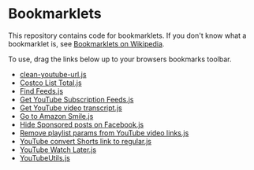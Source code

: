 # Bookmarklets

This repository contains code for bookmarklets. If you don't know what a bookmarklet is, see [Bookmarklets on Wikipedia].

To use, drag the links below up to your browsers bookmarks toolbar.

[Bookmarklets on Wikipedia]:https://en.wikipedia.org/wiki/Bookmarklet

* <a href="javascript:(()=>{location.origin.search(/youtube\.com/)||console.warn(&quot;This bookmarklet is only designed for YouTube.&quot;);const e=new URL(location.href),o=/^v$/i,r=Array.from(e.searchParams.keys()).filter((e=>!o.test(e)));console.log(r),r.forEach((o=>e.searchParams.delete(o))),history.pushState(e.searchParams,document.title,e)})();">clean-youtube-url.js</a>
* <a href="javascript:!function(){const e=document.querySelectorAll(&quot;li.item-position&quot;);let o=0;for(const t of e){console.group(`sequence ${t.attributes.sequence.value}`);const e=t.querySelector(&quot;[id^='quantity_']&quot;),l=parseInt(e.value),n=t.querySelector(&quot;[automation-id^='itemPrice_']&quot;),c=parseFloat(n.textContent.replace(&quot;{{bookmarklets}}quot;,&quot;&quot;)),s=c*l;console.log(&quot;quantity&quot;,l),console.log(&quot;price&quot;,c),console.log(&quot;sub total&quot;,c*l),o+=s,console.groupEnd()}console.log(&quot;total&quot;,o)}();">Costco List Total.js</a>
* <a href="javascript:(()=>{function e(e){const n=document.createElement(&quot;a&quot;);n.href=e.href;const t=document.createElement(&quot;code&quot;);return t.textContent=e.outerHTML,n.appendChild(t),n}const n=&quot;feeds-cc0a1783-0569-458e-89d1-28dd6872bbef&quot;,t=function(){const e=[&quot;application/atom+xml&quot;,&quot;application/rss+xml&quot;,&quot;application/feed+json&quot;,&quot;application/activity+json&quot;].map((e=>`link[type=&quot;${e}&quot;]`)).join(&quot;,&quot;);return document.querySelectorAll(e)}(),o=function(){const e=[&quot;RSS&quot;,&quot;ATOM&quot;,&quot;JSON Feed&quot;,&quot;JsonFeed&quot;,&quot;feed&quot;],n=e.map((e=>[`a[title*='${e}'i]`,`a[href*='${e}'i]`].join(&quot;,&quot;))).join(&quot;,&quot;),t=document.querySelectorAll(n);if(t.length<1)return null;const o=new RegExp(`\b(?:${e.map((e=>`(?:${e})`)).join(&quot;|&quot;)})\b`,&quot;ig&quot;),c=document.createDocumentFragment();c.append(...function*(e=t,n=o){for(const t of e){const e=t.cloneNode(!0),o=document.createElement(&quot;li&quot;);o.appendChild(e);const c=[t.href,t.title].filter((e=>null!=e)).map((e=>e.match(n))).filter((e=>null!=e)).map((e=>e[0].replace(/[\s]+/i,&quot;-&quot;).toLowerCase()));c&&o.classList.add(...c),yield o}}(t));const l=document.createElement(&quot;ul&quot;);return l.append(c),l}();if(!t.length&&!o){return void alert(&quot;No feed links were found.&quot;)}const c=function(n){const t=document.createDocumentFragment(),o=document.createElement(&quot;ul&quot;);for(const t of Array.from(n)){const n=e(t),c=document.createElement(&quot;li&quot;);c.appendChild(n),o.appendChild(c)}return t.appendChild(o),t}(t);o&&c.append(o);const l=function(){const e=document.createElement(&quot;dialog&quot;);e.classList.add(n);const t=document.createElement(&quot;button&quot;);t.innerText=&quot;Close&quot;,e.append(t),t.addEventListener(&quot;click&quot;,(()=>{e.close(),e.remove()}),{once:!0,passive:!0});const o=document.body.querySelectorAll(`.${n}`);return o&&o.forEach((e=>e.remove())),e}();l.append(c),document.body.prepend(l),l.showModal()})();">Find Feeds.js</a>
* <a href="javascript:(async()=>{try{await async function(){return new Promise(((e,t)=>{try{const n=document.body.querySelector(&quot;ytd-guide-collapsible-entry-renderer[can-show-more=''] > ytd-guide-entry-renderer > a#endpoint[title^='Show']&quot;);n?(n.addEventListener(&quot;click&quot;,(t=>{e(t.target)}),{once:!0,passive:!0}),n.click()):t('could not find the Subscription &quot;expand&quot; link')}catch(e){t(e)}}))}()}catch(e){return void console.error(&quot;error clicking expand link&quot;,e)}function e(e){const t=e.href;return{href:function(e){const t=(e instanceof URL?e.pathname:e).match(/^https?:\/\/(?:\w+\.)youtube\.com\/(?:\b(?<channelType>(c(hannel)?)|(user))\b\/)?(?<idOrUserName>[^/]+)/i);if(!t)throw new TypeError(`Could not parse URL: ${e}`);return`https://www.youtube.com/feeds/videos.xml?channel_id=${t.groups.idOrUserName}`}(e.href),htmlHref:t,title:e.title}}const t=[...function*(...t){for(const n of t)yield e(n)}([...document.querySelectorAll(&quot;#guide-section-title&quot;)].filter((e=>&quot;Subscriptions&quot;===e.textContent))[0].parentElement.parentElement.querySelectorAll(&quot;#items #endpoint&quot;))].sort((function(e,t){return e.title>t.title?-1:e.title<t.title?1:0}))})();">Get YouTube Subscription Feeds.js</a>
* <a href="javascript:(()=>{const e=document.querySelectorAll(&quot;ytd-transcript-segment-renderer [aria-label]&quot;);for(const t of function*(e){const t=/^(?<timecode>(?:(?:\d+)\s(?:(?:hours)|(?:minutes)|(?:seconds))(?:,\s)?)+)\s+(?<text>.+?)$/i,o=/(\d+)\s((?:hours)|(?:minutes)|(?:seconds))/gi;for(const s of e){const e=s.getAttribute(&quot;aria-label&quot;).match(t);if(!e)continue;const[n,c]=e.slice(1),i=n.matchAll(o);if(!i)continue;const l=[...i].map((e=>e.slice(1).map(((e,t)=>0===t?parseInt(e):e))));console.log(l,c),yield[l,c]}}(e))console.debug(t)})();">Get YouTube video transcript.js</a>
* <a href="javascript:(()=>{const o=location.href.replace(/(?<=^https:\/\/)(?:[^.]+\.)?(amazon\.co(?:m|(?:\.[a-z]{2})))/i,&quot;smile.$1&quot;);open(o,&quot;_top&quot;)})();">Go to Amazon Smile.js</a>
* <a href="javascript:(()=>{const e=document.body.querySelectorAll(&quot;[href*='utm_medium=paid_social']&quot;),n=Array.from(e).map((e=>e.parentElement.parentElement.parentElement.parentElement.parentElement.parentElement.parentElement));n.forEach((e=>e.hidden=!0)),console.log(n)})();">Hide Sponsored posts on Facebook.js</a>
* <a href="javascript:(()=>{const e=document.body.querySelectorAll(&quot;a[href^='/watch?']&quot;),r=[&quot;list&quot;,&quot;index&quot;];for(const o of e){const e=new URL(o.href);r.forEach((r=>e.searchParams.delete(r))),o.href=e.href}})();">Remove playlist params from YouTube video links.js</a>
* <a href="javascript:(()=>{function o(o){console.debug(&quot;shorts URL&quot;,o);const e=o.match(/(?<root>https:\/\/(?:www\.)?youtube.com\/)shorts\/(?<videoId>[^/]+)/i);if(!e)return console.warn(&quot;This does not appear to be a YouTube Shorts URL&quot;),o;const t=e.groups.videoId;console.debug(&quot;video ID&quot;,t);const n=`${e.groups.root}watch?v=${e.groups.videoId}`;return console.debug(&quot;output URL&quot;,n),n}!function(){const e=location.href,t=o(e);e!==t&&open(t)}(),function(){const e=document.body.querySelectorAll(&quot;a[href*='/shorts/']&quot;);for(const t of e){const e=o(t.href);t.href!==e&&(console.log(`replacing ${t.href} with ${e}`),t.href=e)}}()})();">YouTube convert Shorts link to regular.js</a>
* <a href="javascript:document.body.querySelectorAll(&quot;ytd-playlist-video-list-renderer > #contents > ytd-playlist-video-renderer&quot;);">YouTube Watch Later.js</a>
* <a href="javascript:export{};">YouTubeUtils.js</a>
